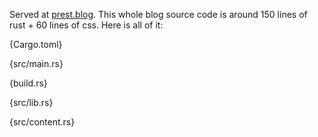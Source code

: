 Served at [prest.blog](https://prest.blog). This whole blog source code is around 150 lines of rust + 60 lines of css. Here is all of it:

{Cargo.toml}

{src/main.rs}

{build.rs}

{src/lib.rs}

{src/content.rs}

